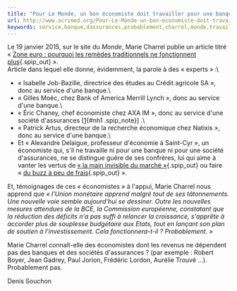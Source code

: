 ```yaml
---
title: "Pour Le Monde, un bon économiste doit travailler pour une banque (1)"
url: http://www.acrimed.org/Pour-Le-Monde-un-bon-economiste-doit-travailler-pour-une-banque-1
keywords: service,banque,dassurances,probablement,charrel,monde,travailler,marie,dune,économiste,société,économistes
---
```

Le 19 janvier 2015, sur le site du *Monde*, Marie Charrel publie un article titré « [Zone euro : pourquoi les remèdes traditionnels ne fonctionnent plus](http://www.lemonde.fr/economie/article/2015/01/19/zone-euro-pourquoi-les-remedes-traditionnels-ne-fonctionnent-plus_4558791_3234.html?xtmc=patrick_artus&xtcr=6){.spip_out} ».\
Article dans lequel elle donne, évidemment, la parole à des « experts » :\
- « Isabelle Job-Bazille, directrice des études au Crédit agricole SA », donc au service d'une banque.\
- « Gilles Moëc, chez Bank of America Merrill Lynch », donc au service d'une banque.\
- « Éric Chaney, chef économiste chez AXA IM », donc au service d'une société d'assurances \[[1](#nb1 "AXA IM est une filiale (« spécialiste en asset management ») de l’assureur (...)"){#nh1 .spip_note}\] .\
- « Patrick Artus, directeur de la recherche économique chez Natixis », donc au service d'une banque.\
- Et « Alexandre Delaigue, professeur d'économie à Saint-Cyr », un économiste qui, s'il ne travaille ni pour une banque ni pour une société d'assurances, ne se distingue guère de ses confrères, lui qui aime à vanter les vertus de [« la main invisible du marché »](http://www.acrimed.org/article4171.html){.spip_out} ou faire « [du buzz à peu de frais](http://alternatives-economiques.fr/blogs/gadrey/2015/01/23/bref-retour-sur-la-charge-violente-d%E2%80%99alexandre-delaigue-contre-le-rapport-d%E2%80%99oxfam/){.spip_out} ».

Et, témoignages de ces « économistes » à l'appui, Marie Charrel nous apprend que *« l'Union monétaire apprend malgré tout de ses tâtonnements. Une nouvelle voie semble aujourd'hui se dessiner. Outre les nouvelles mesures attendues de la BCE, la Commission européenne, constatant que la réduction des déficits n'a pas suffi à relancer la croissance, s'apprête à accorder plus de souplesse budgétaire aux Etats, tout en lançant son plan de soutien à l'investissement. Cela fonctionnera-t-il ? Probablement. »*

Marie Charrel connaît-elle des économistes dont les revenus ne dépendent pas des banques et des sociétés d'assurances ? (par exemple : Robert Boyer, Jean Gadrey, Paul Jorion, Frédéric Lordon, Aurélie Trouvé \...). Probablement pas.

Denis Souchon
